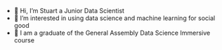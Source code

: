 - 👋 Hi, I’m Stuart a Junior Data Scientist
- 👀 I’m interested in using data science and machine learning for social good
- 🌱 I am a graduate of the General Assembly Data Science Immersive course
